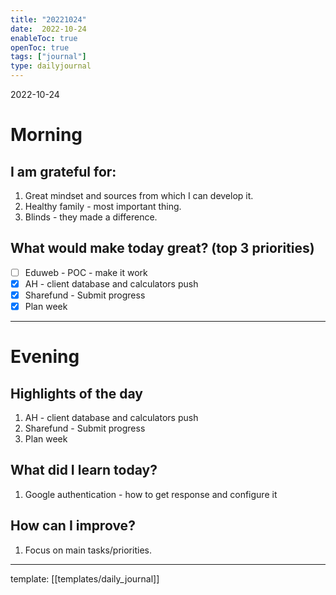 ```yaml
---
title: "20221024"
date:  2022-10-24
enableToc: true
openToc: true
tags: ["journal"]
type: dailyjournal
---
```


 2022-10-24
# Morning
## I am grateful for:
1. Great mindset and sources from which I can develop it.
2. Healthy family - most important thing.
3. Blinds - they made a difference.

## What would make today great? (top 3 priorities)
- [ ] Eduweb - POC - make it work
- [x] AH - client database and calculators push
- [x] Sharefund - Submit progress
- [x] Plan week

---
# Evening
## Highlights of the day
1.  AH - client database and calculators push
2. Sharefund - Submit progress
3. Plan week

## What did I learn today?
1. Google authentication - how to get response and configure it

## How can I improve?
1. Focus on main tasks/priorities. 

---
template: [[templates/daily_journal]]
